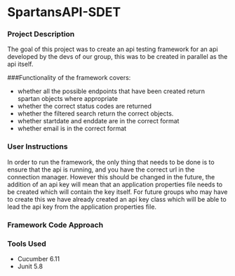 # SpartansAPI-SDET

### Project Description
The goal of this project was to create an api testing framework for an api developed by the devs of our group, this was to be created in parallel as the api itself.



###Functionality of the framework covers:
- whether all the possible endpoints that have been created return spartan objects where appropriate
- whether the correct status codes are returned
- whether the filtered search return the correct objects.
- whether startdate and enddate are in the correct format
- whether email is in the correct format

### User Instructions
In order to run the framework, the only thing that needs to be done is to ensure that the api is running, and you have the correct url in the connection manager.
However this should be changed in the future, the addition of an api key will mean that an application properties file needs to be created which will contain the key itself.
For future groups who may have to create this we have already created an api key class which will be able to lead the api key from the application properties file.


### Framework Code Approach




### Tools Used
- Cucumber 6.11
- Junit 5.8
